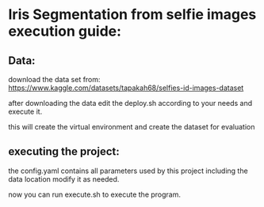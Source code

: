 # Iris Segmentation from selfie images execution guide:

## Data:
download the data set from: https://www.kaggle.com/datasets/tapakah68/selfies-id-images-dataset

after downloading the data edit the deploy.sh according to your needs and execute it.

this will create the virtual environment and create the dataset for evaluation


## executing the project:
the config.yaml contains all parameters used by this project including the data location modify it as needed.

now you can run execute.sh to execute the program.
